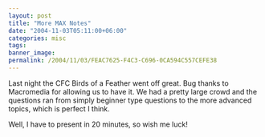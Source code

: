 ```yaml
---
layout: post
title: "More MAX Notes"
date: "2004-11-03T05:11:00+06:00"
categories: misc 
tags: 
banner_image: 
permalink: /2004/11/03/FEAC7625-F4C3-C696-0CA594C557CEFE38
---
```


Last night the CFC Birds of a Feather went off great. Bug thanks to Macromedia for allowing us to have it. We had a pretty large crowd and the questions ran from simply beginner type questions to the more advanced topics, which is perfect I think.

Well, I have to present in 20 minutes, so wish me luck!